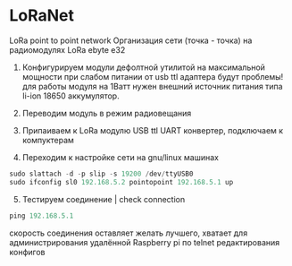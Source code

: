 # LoRaNet
LoRa point to point network
Организация сети (точка - точка) на радиомодулях LoRa ebyte e32  

1) Конфигурируем модули дефолтной утилитой 
на максимальной мощности при слабом питании от usb ttl адаптера будут проблемы! для работы модуля на 1Ватт нужен внешний источник питания типа li-ion 18650 аккумулятор.

3) Переводим модуль в режим радиовещания 
4) Припаиваем к LoRa модулю USB ttl UART конвертер, подключаем к компуктерам
5) Переходим к настройке сети на gnu/linux машинах


```php
sudo slattach -d -p slip -s 19200 /dev/ttyUSB0
sudo ifconfig sl0 192.168.5.2 pointopoint 192.168.5.1 up
```

5) Тестируем соединение | check connection

```php
ping 192.168.5.1 
```

скорость соединения оставляет желать лучшего, хватает для администрирования удалённой Raspberry pi по telnet
редактирования конфигов 
